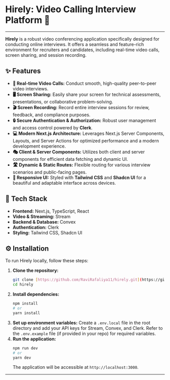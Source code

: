 # Hirely: Video Calling Interview Platform 🎥

---

**Hirely** is a robust video conferencing application specifically designed for conducting online interviews. It offers a seamless and feature-rich environment for recruiters and candidates, including real-time video calls, screen sharing, and session recording.

## ✨ Features

* **🎥 Real-time Video Calls:** Conduct smooth, high-quality peer-to-peer video interviews.
* **🖥️ Screen Sharing:** Easily share your screen for technical assessments, presentations, or collaborative problem-solving.
* **🎬 Screen Recording:** Record entire interview sessions for review, feedback, and compliance purposes.
* **🔒 Secure Authentication & Authorization:** Robust user management and access control powered by **Clerk**.
* **💻 Modern Next.js Architecture:** Leverages Next.js Server Components, Layouts, and Server Actions for optimized performance and a modern development experience.
* **🎭 Client & Server Components:** Utilizes both client and server components for efficient data fetching and dynamic UI.
* **🛣️ Dynamic & Static Routes:** Flexible routing for various interview scenarios and public-facing pages.
* **🎨 Responsive UI:** Styled with **Tailwind CSS** and **Shadcn UI** for a beautiful and adaptable interface across devices.

## 🚀 Tech Stack

* **Frontend:** Next.js, TypeScript, React
* **Video & Streaming:** Stream
* **Backend & Database:** Convex
* **Authentication:** Clerk
* **Styling:** Tailwind CSS, Shadcn UI

## ⚙️ Installation

To run Hirely locally, follow these steps:

1.  **Clone the repository:**
    ```bash
    git clone [https://github.com/RaviRafaliya11/hirely.git](https://github.com/RaviRafaliya11/hirely.git)
    cd hirely
    ```
2.  **Install dependencies:**
    ```bash
    npm install
    # or
    yarn install
    ```
3.  **Set up environment variables:**
    Create a `.env.local` file in the root directory and add your API keys for Stream, Convex, and Clerk. Refer to the `.env.example` file (if provided in your repo) for required variables.
4.  **Run the application:**
    ```bash
    npm run dev
    # or
    yarn dev
    ```
    The application will be accessible at `http://localhost:3000`.

---
